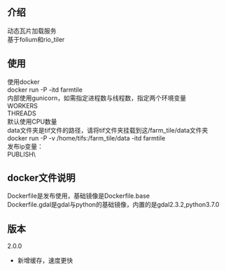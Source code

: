 ## 介绍
动态瓦片加载服务\
基于folium和rio_tiler

## 使用
使用docker\
docker run -P -itd farmtile\
内部使用gunicorn，如需指定进程数与线程数，指定两个环境变量\
WORKERS\
THREADS\
默认使用CPU数量\
data文件夹是tif文件的路径，请将tif文件夹挂载到这/farm_tile/data文件夹\
docker run -P -v /home/tifs:/farm_tile/data -itd farmtile\
发布ip变量：\
PUBLISH\

## docker文件说明
Dockerfile是发布使用，基础镜像是Dockerfile.base\
Dockerfile.gdal是gdal与python的基础镜像，内置的是gdal2.3.2,python3.7.0

## 版本
2.0.0
- 新增缓存，速度更快
